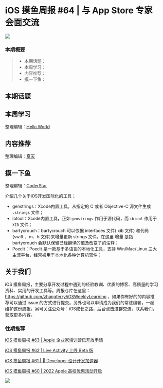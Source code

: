 # iOS 摸鱼周报 #64 | 与 App Store 专家会面交流

![](https://cdn.zhangferry.com/Images/moyu_weekly_cover.jpeg)

### 本期概要

> * 本期话题：
> * 本周学习：
> * 内容推荐：
> * 摸一下鱼：

## 本期话题



## 本周学习

整理编辑：[Hello World](https://juejin.cn/user/2999123453164605/posts)


## 内容推荐

整理编辑：[夏天](https://juejin.cn/user/3298190611456638)


## 摸一下鱼

整理编辑：[CoderStar](https://mp.weixin.qq.com/mp/homepage?__biz=MzU4NjQ5NDYxNg==&hid=1&sn=659c56a4ceebb37b1824979522adbb15&scene=18)

介绍几个关于iOS开发国际化的工具；

- genstrings：Xcode内置工具，从指定的 C 或者 Objective-C 源文件生成 `.strings` 文件；
- ibtool：Xcode内置工具，正如 `genstrings` 作用于源代码，而 `ibtool` 作用于 `XIB` 文件；
- bartycrouch：bartycrouch 可以依据 interfaces 文件( xib 文件) 和代码(swift 、m、h 文件)来增量更新 strings 文件。在这里 增量 是指 bartycrouch 会默认保留已经翻译的值及改变了的注释；
- Poedit：Poedit 是一款基于多语言的本地化工具，支持 Win/Mac/Linux 三大主流平台，经常被用于本地化各种计算机软件；


## 关于我们

iOS 摸鱼周报，主要分享开发过程中遇到的经验教训、优质的博客、高质量的学习资料、实用的开发工具等。周报仓库在这里：https://github.com/zhangferry/iOSWeeklyLearning ，如果你有好的的内容推荐可以通过 issue 的方式进行提交。另外也可以申请成为我们的常驻编辑，一起维护这份周报。另可关注公众号：iOS成长之路，后台点击进群交流，联系我们，获取更多内容。

### 往期推荐

[iOS 摸鱼周报 #63 | Apple 企业家培训营已开放申请](https://mp.weixin.qq.com/s/nAMshUG4AjWLAAHOFPVqXg)

[iOS 摸鱼周报 #62 |  Live Activity 上线 Beta 版 ](https://mp.weixin.qq.com/s/HySX4Yaf3Zxy8Wn-LyUO0A)

[iOS 摸鱼周报 #61 |  Developer 设计开发加速器](https://mp.weixin.qq.com/s/WfwqRhC-9-isUanv8ZnvMQ)

[iOS 摸鱼周报 #60 | 2022 Apple 高校优惠活动开启](https://mp.weixin.qq.com/s/5chb-a9u7VMdLis1FG6B6Q)

![](https://cdn.zhangferry.com/Images/WechatIMG384.jpeg)
